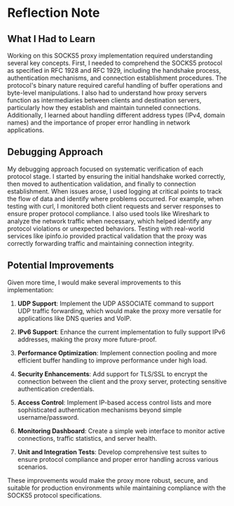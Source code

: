 # Reflection Note

## What I Had to Learn

Working on this SOCKS5 proxy implementation required understanding several key concepts. First, I needed to comprehend the SOCKS5 protocol as specified in RFC 1928 and RFC 1929, including the handshake process, authentication mechanisms, and connection establishment procedures. The protocol's binary nature required careful handling of buffer operations and byte-level manipulations. I also had to understand how proxy servers function as intermediaries between clients and destination servers, particularly how they establish and maintain tunneled connections. Additionally, I learned about handling different address types (IPv4, domain names) and the importance of proper error handling in network applications.

## Debugging Approach

My debugging approach focused on systematic verification of each protocol stage. I started by ensuring the initial handshake worked correctly, then moved to authentication validation, and finally to connection establishment. When issues arose, I used logging at critical points to track the flow of data and identify where problems occurred. For example, when testing with curl, I monitored both client requests and server responses to ensure proper protocol compliance. I also used tools like Wireshark to analyze the network traffic when necessary, which helped identify any protocol violations or unexpected behaviors. Testing with real-world services like ipinfo.io provided practical validation that the proxy was correctly forwarding traffic and maintaining connection integrity.

## Potential Improvements

Given more time, I would make several improvements to this implementation:

1. **UDP Support**: Implement the UDP ASSOCIATE command to support UDP traffic forwarding, which would make the proxy more versatile for applications like DNS queries and VoIP.

2. **IPv6 Support**: Enhance the current implementation to fully support IPv6 addresses, making the proxy more future-proof.

3. **Performance Optimization**: Implement connection pooling and more efficient buffer handling to improve performance under high load.

4. **Security Enhancements**: Add support for TLS/SSL to encrypt the connection between the client and the proxy server, protecting sensitive authentication credentials.

5. **Access Control**: Implement IP-based access control lists and more sophisticated authentication mechanisms beyond simple username/password.

6. **Monitoring Dashboard**: Create a simple web interface to monitor active connections, traffic statistics, and server health.

7. **Unit and Integration Tests**: Develop comprehensive test suites to ensure protocol compliance and proper error handling across various scenarios.

These improvements would make the proxy more robust, secure, and suitable for production environments while maintaining compliance with the SOCKS5 protocol specifications.